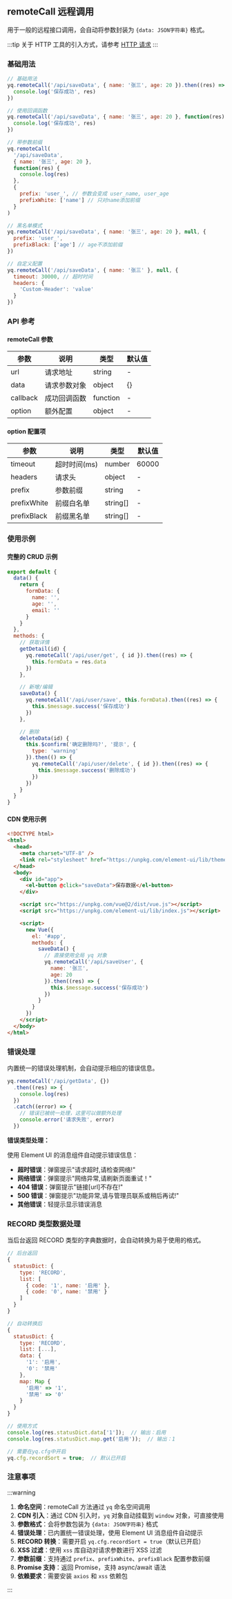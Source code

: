 ## remoteCall 远程调用

用于一般的远程接口调用，会自动将参数封装为 `{data: JSON字符串}` 格式。

:::tip
关于 HTTP 工具的引入方式，请参考 [HTTP 请求](#/zh-CN/util/util-http#引入方式)
:::

### 基础用法

```javascript
// 基础用法
yq.remoteCall('/api/saveData', { name: '张三', age: 20 }).then((res) => {
  console.log('保存成功', res)
})

// 使用回调函数
yq.remoteCall('/api/saveData', { name: '张三', age: 20 }, function(res) {
  console.log('保存成功', res)
})

// 带参数前缀
yq.remoteCall(
  '/api/saveData',
  { name: '张三', age: 20 },
  function(res) {
    console.log(res)
  },
  {
    prefix: 'user_', // 参数会变成 user_name, user_age
    prefixWhite: ['name'] // 只对name添加前缀
  }
)

// 黑名单模式
yq.remoteCall('/api/saveData', { name: '张三', age: 20 }, null, {
  prefix: 'user_',
  prefixBlack: ['age'] // age不添加前缀
})

// 自定义配置
yq.remoteCall('/api/saveData', { name: '张三' }, null, {
  timeout: 30000, // 超时时间
  headers: {
    'Custom-Header': 'value'
  }
})
```

### API 参考

#### remoteCall 参数

| 参数     | 说明         | 类型     | 默认值 |
| -------- | ------------ | -------- | ------ |
| url      | 请求地址     | string   | -      |
| data     | 请求参数对象 | object   | {}     |
| callback | 成功回调函数 | function | -      |
| option   | 额外配置     | object   | -      |

#### option 配置项

| 参数        | 说明         | 类型     | 默认值 |
| ----------- | ------------ | -------- | ------ |
| timeout     | 超时时间(ms) | number   | 60000  |
| headers     | 请求头       | object   | -      |
| prefix      | 参数前缀     | string   | -      |
| prefixWhite | 前缀白名单   | string[] | -      |
| prefixBlack | 前缀黑名单   | string[] | -      |

### 使用示例

#### 完整的 CRUD 示例

```javascript
export default {
  data() {
    return {
      formData: {
        name: '',
        age: '',
        email: ''
      }
    }
  },
  methods: {
    // 获取详情
    getDetail(id) {
      yq.remoteCall('/api/user/get', { id }).then((res) => {
        this.formData = res.data
      })
    },

    // 新增/编辑
    saveData() {
      yq.remoteCall('/api/user/save', this.formData).then((res) => {
        this.$message.success('保存成功')
      })
    },

    // 删除
    deleteData(id) {
      this.$confirm('确定删除吗?', '提示', {
        type: 'warning'
      }).then(() => {
        yq.remoteCall('/api/user/delete', { id }).then((res) => {
          this.$message.success('删除成功')
        })
      })
    }
  }
}
```

#### CDN 使用示例

```html
<!DOCTYPE html>
<html>
  <head>
    <meta charset="UTF-8" />
    <link rel="stylesheet" href="https://unpkg.com/element-ui/lib/theme-chalk/index.css" />
  </head>
  <body>
    <div id="app">
      <el-button @click="saveData">保存数据</el-button>
    </div>

    <script src="https://unpkg.com/vue@2/dist/vue.js"></script>
    <script src="https://unpkg.com/element-ui/lib/index.js"></script>

    <script>
      new Vue({
        el: '#app',
        methods: {
          saveData() {
            // 直接使用全局 yq 对象
            yq.remoteCall('/api/saveUser', {
              name: '张三',
              age: 20
            }).then((res) => {
              this.$message.success('保存成功')
            })
          }
        }
      })
    </script>
  </body>
</html>
```

### 错误处理

内置统一的错误处理机制，会自动提示相应的错误信息。

```javascript
yq.remoteCall('/api/getData', {})
  .then((res) => {
    console.log(res)
  })
  .catch((error) => {
    // 错误已被统一处理，这里可以做额外处理
    console.error('请求失败', error)
  })
```

**错误类型处理：**

使用 Element UI 的消息组件自动提示错误信息：

- **超时错误**：弹窗提示"请求超时,请检查网络!"
- **网络错误**：弹窗提示"网络异常,请刷新页面重试！"
- **404 错误**：弹窗提示"链接[url]不存在!"
- **500 错误**：弹窗提示"功能异常,请与管理员联系或稍后再试!"
- **其他错误**：轻提示显示错误消息

### RECORD 类型数据处理

当后台返回 RECORD 类型的字典数据时，会自动转换为易于使用的格式。

```javascript
// 后台返回
{
  statusDict: {
    type: 'RECORD',
    list: [
      { code: '1', name: '启用' },
      { code: '0', name: '禁用' }
    ]
  }
}

// 自动转换后
{
  statusDict: {
    type: 'RECORD',
    list: [...],
    data: {
      '1': '启用',
      '0': '禁用'
    },
    map: Map {
      '启用' => '1',
      '禁用' => '0'
    }
  }
}

// 使用方式
console.log(res.statusDict.data['1']);  // 输出：启用
console.log(res.statusDict.map.get('启用'));  // 输出：1

// 需要在yq.cfg中开启
yq.cfg.recordSort = true;  // 默认已开启
```

### 注意事项

:::warning

1. **命名空间**：remoteCall 方法通过 `yq` 命名空间调用
2. **CDN 引入**：通过 CDN 引入时，`yq` 对象自动挂载到 `window` 对象，可直接使用
3. **参数格式**：会将参数包装为 `{data: JSON字符串}` 格式
4. **错误处理**：已内置统一错误处理，使用 Element UI 消息组件自动提示
5. **RECORD 转换**：需要开启 `yq.cfg.recordSort = true`（默认已开启）
6. **XSS 过滤**：使用 `xss` 库自动对请求参数进行 XSS 过滤
7. **参数前缀**：支持通过 `prefix`、`prefixWhite`、`prefixBlack` 配置参数前缀
8. **Promise 支持**：返回 Promise，支持 async/await 语法
9. **依赖要求**：需要安装 `axios` 和 `xss` 依赖包

:::
